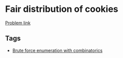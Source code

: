 # Fair distribution of cookies

[Problem link](https://leetcode.com/problems/fair-distribution-of-cookies)

## Tags

* [Brute force enumeration with combinatorics](/README.md#Brute_force_enumeration_with_combinatorics)

